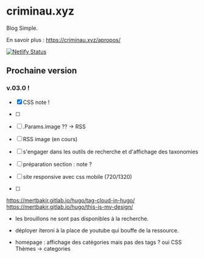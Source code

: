 # criminau.xyz

Blog Simple.

En savoir plus :   <https://criminau.xyz/apropos/>


[![Netlify Status](https://api.netlify.com/api/v1/badges/f6104326-809a-4b92-8914-4a7a34467c5c/deploy-status)](https://app.netlify.com/sites/criminau-site/deploys)


## Prochaine version


### v.03.0 !

- [X] CSS note !
- [ ] 
- [ ] .Params.image ?? -> RSS
- [ ] RSS image (en cours)
- [ ] s'engager dans les outils de recherche et d'affichage des taxonomies
- [ ] préparation section : note ?
- [ ] site responsive avec css mobile (720/1320)

- [ ]

https://mertbakir.gitlab.io/hugo/tag-cloud-in-hugo/
https://mertbakir.gitlab.io/hugo/this-is-my-design/
- les brouillons ne sont pas disponibles à la recherche.
- déployer iteroni à la place de youtube qui bouffe de la ressource.

- homepage : affichage des catégories mais pas des tags ? oui CSS
Thèmes -> categories

